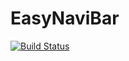 # EasyNaviBar
 
 [![Build Status](https://travis-ci.org/zhihu/Matisse.svg)](https://travis-ci.org/zhihu/Matisse)  
